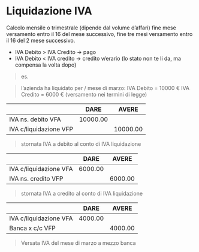 # Liquidazione IVA

Calcolo mensile o trimestrale (dipende dal volume d’affari) fine mese versamento entro il 16 del mese successivo, fine tre mesi versamento entro il 16 del 2 mese successivo.

- IVA Debito > IVA Credito → pago
- IVA Debito < IVA credito → credito v/erario (lo stato non te li da, ma compensa la volta dopo)

> es.

> l’azienda ha liquidato per / mese di marzo: IVA Debito = 10000 € IVA Credito = 6000 € (versamento nei termini di legge)

|                        | DARE     | AVERE    |
| ---------------------- | -------- | -------- |
| IVA ns. debito VFA     | 10000.00 |          |
| IVA c/liquidazione VFP |          | 10000.00 |

> stornata IVA a debito al conto di IVA liquidazione

|                        | DARE    | AVERE   |
| ---------------------- | ------- | ------- |
| IVA c/liquidazione VFA | 6000.00 |         |
| IVA ns. credito VFP    |         | 6000.00 |

> stornata IVA a credito al conto di IVA liquidazione

|                        | DARE    | AVERE   |
| ---------------------- | ------- | ------- |
| IVA c/liquidazione VFA | 4000.00 |         |
| Banca x c/c VFP        |         | 4000.00 |

> Versata IVA del mese di marzo a mezzo banca

